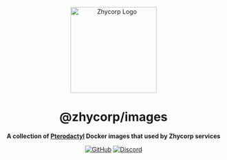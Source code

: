 <div align="center">

<img src="https://api.zhycorp.org/assets/images/logo.webp" alt="Zhycorp Logo" width="200px" height="200px"/>

# @zhycorp/images

**A collection of [Pterodactyl](https://pterodactyl.io) Docker images that used by Zhycorp services**

[![GitHub](https://img.shields.io/github/license/zhycorp/images)](https://github.com/zhycorp/images/blob/main/LICENSE)
[![Discord](https://discordapp.com/api/guilds/332877090003091456/embed.png)](https://zhycorp.org/discord)

</div>
